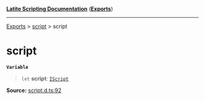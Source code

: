 [**Latite Scripting Documentation**](../../README.md) ([**Exports**](../../exports.md))

---

[Exports](../../exports.md) > [script](../index.md) > script

# script

**`Variable`**

> `let` **script**: [`IScript`](../interfaces/interface.IScript.md)

**Source:** [script.d.ts:92](https://github.com/LatiteScripting/latitescripting.github.io/blob/796c413/definitions/script.d.ts#L92)
